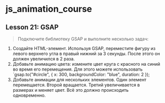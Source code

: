 # js_animation_course

## Lesson 21: GSAP ##  

> Подключите библиотеку GSAP и выполните несколько задач:
1. Создайте HTML-элемент. Используя GSAP, переместите фигуру из левого верхнего угла в правый нижний за 3 секунды. После этого он должен увеличился в 2 раза.
2. Добавьте анимацию цвета: измените цвет круга с красного на синий во время его перемещения. Для этого можете использовать `gsap.to("#circle", { x: 300, backgroundColor: "blue", duration: 2 });
3. Добавьте анимации для нескольких элементов. Один элемент перемещается. Второй вращается. Третий увеличивается в размерах и меняет цвет. Всё это должно происходить одновременно.